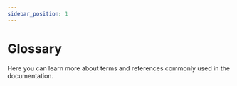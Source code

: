 ```yaml
---
sidebar_position: 1
---
```


# Glossary

Here you can learn more about terms and references commonly used in the documentation.
